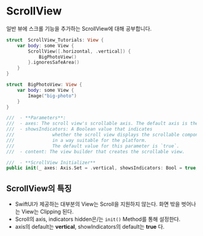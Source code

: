 
# ScrollView

일반 뷰에 스크롤 기능을 추가하는 ScrollView에 대해 공부합니다.

```swift
struct  ScrollView_Tutorials: View {
    var body: some View {
        ScrollView([.horizontal, .vertical]) {
            BigPhotoView()
        }.ignoresSafeArea()
    }
}

struct  BigPhotoView: View {
    var body: some View {
        Image("big-photo")
    }
}
```

```swift
///  - **Parameters**:
///  - axes: The scroll view's scrollable axis. The default axis is the vertical axis.
///  - showsIndicators: A Boolean value that indicates 
///              whether the scroll view displays the scrollable component of the content offset, 
///              in a way suitable for the platform. 
///              The default value for this parameter is `true`.
///  - content: The view builder that creates the scrollable view.

///  - **ScrollView Initializer**
public init(_ axes: Axis.Set = .vertical, showsIndicators: Bool = true, @ViewBuilder content: () -> Content)
```

## ScrollView의 특징

- SwiftUI가 제공하는 대부분의 View는 Scroll을 지원하지 않는다. 화면 밖을 벗어나는 View는 Clipping 된다.
- Scroll의 axis, indicators hidden은/는 `init()` Method를 통해 설정한다.
- axis의 default는 **vertical**, showIndicators의 default는 **true** 다.
